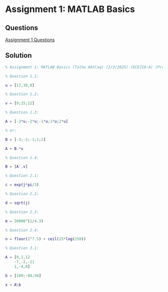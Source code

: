 # Assignment 1: MATLAB Basics

## Questions
[Assignment 1 Questions](https://github.com/TalhaAkhlaq/ECE210-MATLAB-Seminar-Signals-Systems/blob/main/Assignment%201%3A%20MATLAB%20Basics/Assignment%201%20MATLAB%20Basics.pdf)
## Solution
```matlab
% Assignment 1: MATLAB Basics (Talha Akhlaq) (2/3/2025) (ECE210-A) (Prof. Darius)

% Question 1.1:

u = [17,30,8]

% Question 1.2:

v = [9;15;12]

% Question 1.3:

A = [-3*u;-2*u;-1*u;1*u;2*u]

% or: 

B = [-3;-2;-1;1;2]

A = B.*u

% Question 1.4:

B = [A',v]

% Question 2.1:

c = exp(j*pi/3)

% Question 2.2:

d = sqrt(j)

% Question 2.3:

m = 20000^(1/4.3)

% Question 2.4:

n = floor(2^7.5) + ceil(25*log(250))

% Question 3.1:

A = [8,1,12
    -7,-2,-11
    1,-4,0]

b = [109;-84;56]

x = A\b
